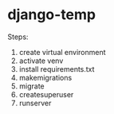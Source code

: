 # django-temp

Steps:

1. create virtual environment
2. activate venv
3. install requirements.txt
4. makemigrations
5. migrate
6. createsuperuser
7. runserver
